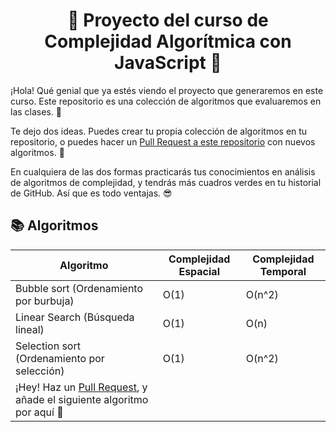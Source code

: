 <h1 align="center">🧬 Proyecto del curso de <br/><b>Complejidad Algorítmica con JavaScript</b> 💛</h1>

¡Hola! Qué genial que ya estés viendo el proyecto que generaremos en este curso. Este repositorio es una colección de algoritmos que evaluaremos en las clases. 💚

Te dejo dos ideas. Puedes crear tu propia colección de algoritmos en tu repositorio, o puedes hacer un [Pull Request a este repositorio](https://platzi.com/clases/1557-git-github/19957-utilizando-pull-requests-en-github/) con nuevos algoritmos. 🧬

En cualquiera de las dos formas practicarás tus conocimientos en análisis de algoritmos de complejidad, y tendrás más cuadros verdes en tu historial de GitHub. Así que es todo ventajas. 😎

## 📚 Algoritmos

| Algoritmo                                                                                                                             | Complejidad Espacial | Complejidad Temporal |
| ------------------------------------------------------------------------------------------------------------------------------------- | -------------------- | -------------------- |
| Bubble sort (Ordenamiento por burbuja)                                                                                                | O(1)                 | O(n^2)               |
| Linear Search (Búsqueda lineal)                                                                                                       | O(1)                 | O(n)                 |
| Selection sort (Ordenamiento por selección)                                                                                           | O(1)                 | O(n^2)               |
| ¡Hey! Haz un [Pull Request](https://github.com/360macky/complejidad-algoritmica-js/pulls), y añade el siguiente algoritmo por aquí 💚 |
